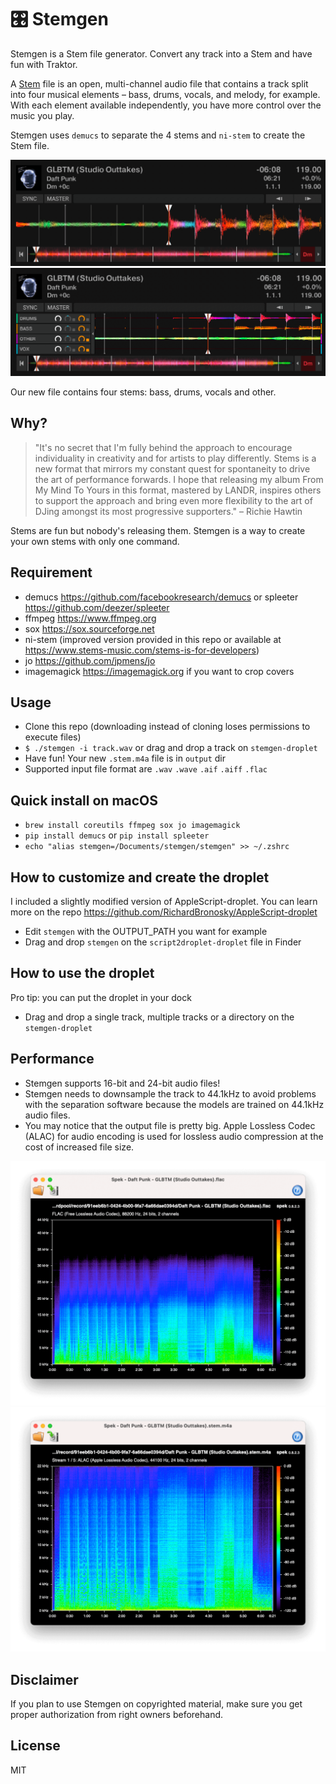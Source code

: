 # 🎛 Stemgen

Stemgen is a Stem file generator. Convert any track into a Stem and have fun with Traktor.

A [Stem](https://www.native-instruments.com/en/specials/stems/) file is an open, multi-channel audio file that contains a track split into four musical elements – bass, drums, vocals, and melody, for example. With each element available independently, you have more control over the music you play.

Stemgen uses `demucs` to separate the 4 stems and `ni-stem` to create the Stem file.

![Screenshot Before](./screenshots/before.png)
![Screenshot After](./screenshots/after.png)

Our new file contains four stems: bass, drums, vocals and other.

## Why?

> "It's no secret that I'm fully behind the approach to encourage individuality in creativity and for artists to play differently. Stems is a new format that mirrors my constant quest for spontaneity to drive the art of performance forwards. I hope that releasing my album From My Mind To Yours in this format, mastered by LANDR, inspires others to support the approach and bring even more flexibility to the art of DJing amongst its most progressive supporters." – Richie Hawtin

Stems are fun but nobody's releasing them. Stemgen is a way to create your own stems with only one command.

## Requirement

- demucs https://github.com/facebookresearch/demucs or spleeter https://github.com/deezer/spleeter
- ffmpeg https://www.ffmpeg.org
- sox https://sox.sourceforge.net
- ni-stem (improved version provided in this repo or available at https://www.stems-music.com/stems-is-for-developers)
- jo https://github.com/jpmens/jo
- imagemagick https://imagemagick.org if you want to crop covers

## Usage

- Clone this repo (downloading instead of cloning loses permissions to execute files)
- `$ ./stemgen -i track.wav` or drag and drop a track on `stemgen-droplet`
- Have fun! Your new `.stem.m4a` file is in `output` dir
- Supported input file format are `.wav` `.wave` `.aif` `.aiff` `.flac`

## Quick install on macOS

- `brew install coreutils ffmpeg sox jo imagemagick`
- `pip install demucs` or `pip install spleeter`
- `echo "alias stemgen=/Documents/stemgen/stemgen" >> ~/.zshrc`

## How to customize and create the droplet

I included a slightly modified version of AppleScript-droplet. You can learn more on the repo https://github.com/RichardBronosky/AppleScript-droplet

- Edit `stemgen` with the OUTPUT_PATH you want for example
- Drag and drop `stemgen` on the `script2droplet-droplet` file in Finder

## How to use the droplet

Pro tip: you can put the droplet in your dock

- Drag and drop a single track, multiple tracks or a directory on the `stemgen-droplet`

## Performance

- Stemgen supports 16-bit and 24-bit audio files!
- Stemgen needs to downsample the track to 44.1kHz to avoid problems with the separation software because the models are trained on 44.1kHz audio files.
- You may notice that the output file is pretty big. Apple Lossless Codec (ALAC) for audio encoding is used for lossless audio compression at the cost of increased file size.

![Screenshot Input](./screenshots/flac.png)
![Screenshot Output](./screenshots/alac.png)

## Disclaimer

If you plan to use Stemgen on copyrighted material, make sure you get proper authorization from right owners beforehand.

## License

MIT
